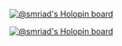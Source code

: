 [![@smriad's Holopin board](https://holopin.io/api/user/board?user=smriad)](https://holopin.io/@smriad)

<!--
**smriad/smriad** is a ✨ _special_ ✨ repository because its `README.md` (this file) appears on your GitHub profile.

Here are some ideas to get you started:

- 🔭 I’m currently working on ...
- 🌱 I’m currently learning ...
- 👯 I’m looking to collaborate on ...
- 🤔 I’m looking for help with ...
- 💬 Ask me about ...
- 📫 How to reach me: ...
- 😄 Pronouns: ...
- ⚡ Fun fact: ...
-->
[![@smriad's Holopin board](https://holopin.io/api/user/board?user=smriad)](https://holopin.io/@smriad)
